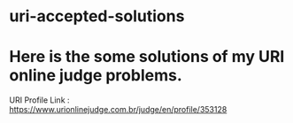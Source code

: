 # uri-accepted-solutions
# Here is the some solutions of my URI online judge problems.

URI Profile Link : https://www.urionlinejudge.com.br/judge/en/profile/353128

